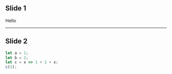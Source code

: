 ## Slide 1

Hello

---

## Slide 2

```js [1-2|3|4]
let a = 1;
let b = 2;
let c = x => 1 + 2 + x;
c(3);
```